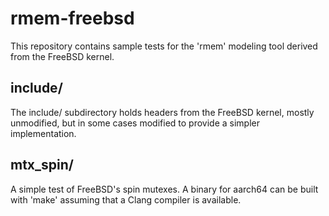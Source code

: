 # rmem-freebsd

This repository contains sample tests for the 'rmem' modeling tool
derived from the FreeBSD kernel.

## include/

The include/ subdirectory holds headers from the FreeBSD kernel, mostly
unmodified, but in some cases modified to provide a simpler implementation.

## mtx_spin/

A simple test of FreeBSD's spin mutexes.  A binary for aarch64 can be built
with 'make' assuming that a Clang compiler is available.
